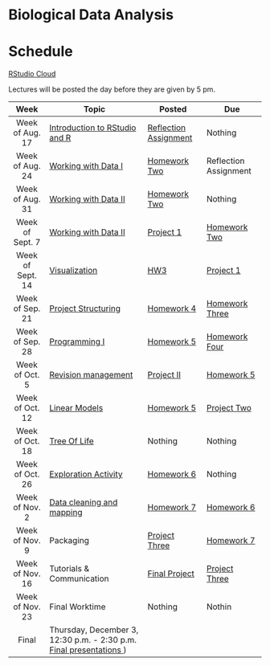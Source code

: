 # Biological Data Analysis

# Schedule

[RStudio Cloud](https://rstudio.cloud/spaces/80684/projects)

Lectures will be posted the day before they are given by 5 pm.


| Week | Topic | Posted | Due |
|:----:|-------|--------|-----|
| Week of Aug. 17 | [Introduction to RStudio](https://biologicaldataanalysis2019.github.io/2020/articles/00_Syllabus_and_Expectations.html) [and R](https://biologicaldataanalysis2019.github.io/2020/articles/01_Getting_Started_with_R.html)| [Reflection Assignment](https://biologicaldataanalysis2019.github.io/2020/articles/HomeworkOne.html) | Nothing |
| Week of Aug. 24 |  [Working with Data I](https://biologicaldataanalysis2019.github.io/2020/articles/02_Starting_with_Data.html) | [Homework Two](https://biologicaldataanalysis2019.github.io/2020/articles/HomeworkTwo.html) | Reflection Assignment | 
| Week of Aug. 31 | [Working with Data II](https://biologicaldataanalysis2019.github.io/2020/articles/03_Manipulating_Data.html) | [Homework Two](https://biologicaldataanalysis2019.github.io/2020/articles/HomeworkTwo.html) |  Nothing | 
| Week of Sept. 7 | [Working with Data II](https://biologicaldataanalysis2019.github.io/2020/articles/03_Manipulating_Data.html) |[Project 1](https://biologicaldataanalysis2019.github.io/2020/articles/ProjectOne.html)  |  [Homework Two](https://biologicaldataanalysis2019.github.io/2020/articles/HomeworkTwo.html)  |
| Week of Sept. 14 | [Visualization](https://biologicaldataanalysis2019.github.io/2020/articles/04-plotting.html) | [HW3](https://biologicaldataanalysis2019.github.io/2020/articles/HomeworkThree.html) | [Project 1](https://biologicaldataanalysis2019.github.io/2020/articles/ProjectOne.html)    |
| Week of Sep. 21 | [Project Structuring](https://biologicaldataanalysis2019.github.io/2020/articles/05-Functions.html) |  [Homework 4]([HW3](https://biologicaldataanalysis2019.github.io/2020/articles/HomeworkFour.html)) | [Homework Three](https://biologicaldataanalysis2019.github.io/2020/articles/HomeworkThree.html) | 
| Week of Sep. 28 | [Programming I](https://biologicaldataanalysis2019.github.io/2020/articles/06_Exploration_Setup.html) | [Homework 5](https://biologicaldataanalysis2019.github.io/2020/articles/HomeworkFive.html) | [Homework Four](https://biologicaldataanalysis2019.github.io/2020/articles/HomeworkFour.html) | 
| Week of Oct. 5  |  [Revision management](https://biologicaldataanalysis2019.github.io/2020/articles/07_Exploration_Hands_On.html) | [Project II](https://biologicaldataanalysis2019.github.io/2020/articles/ProjectTwo.html) | [Homework 5](https://biologicaldataanalysis2019.github.io/2020/articles/HomeworkFive.html)  | 
| Week of Oct. 12  | [Linear Models](https://biologicaldataanalysis2019.github.io/2020/articles/08_linear_models.html) | [Homework 5](https://biologicaldataanalysis2019.github.io/2020/articles/HomeworkFive.html) | [Project Two](https://biologicaldataanalysis2019.github.io/2020/articles/ProjectTwo.html) | 
| Week of Oct. 18 | [Tree Of Life](https://biologicaldataanalysis2019.github.io/2020/articles/09_Tree_of_life.html) | Nothing | Nothing |
| Week of Oct. 26 | [Exploration Activity](https://biologicaldataanalysis2019.github.io/2020/articles/10_GBIF_and_Location.html) | [Homework 6](https://biologicaldataanalysis2019.github.io/2020/articles/HomeworkSix.html) | Nothing  |
| Week of Nov. 2  | [Data cleaning and mapping](https://biologicaldataanalysis2019.github.io/2020/articles/TeagueTest.html)  | [Homework 7](https://biologicaldataanalysis2019.github.io/2020/articles/HomeworkSeven.html)| [Homework 6](https://biologicaldataanalysis2019.github.io/2020/articles/HomeworkSix.html) |  
| Week of Nov. 9  | Packaging | [Project Three](https://biologicaldataanalysis2019.github.io/2020/articles/ProjectThree.html) | [Homework 7](https://biologicaldataanalysis2019.github.io/2020/articles/HomeworkSeven.html) | 
| Week of Nov. 16  | Tutorials & Communication | [Final Project](https://biologicaldataanalysis2019.github.io/2020/articles/FinalProject.html) | [Project Three](https://biologicaldataanalysis2019.github.io/2020/articles/ProjectThree.html)|
| Week of Nov. 23 | Final Worktime | Nothing | Nothin |
| Final | Thursday, December 3, 12:30 p.m. - 2:30 p.m. [Final presentations ](https://biologicaldataanalysis2019.github.io/2020/articles/FinalProject.html) ) | | 
